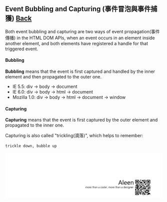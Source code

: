 ## Event Bubbling and Capturing (事件冒泡與事件捕獲) [Back](./../JavaScript.md)

Both event bubbling and capturing are two ways of event propagation(事件傳播) in the HTML DOM APIs, when an event occurs in an element inside another element, and both elements have registered a handle for that triggered event.

#### Bubbling

**Bubbling** means that the event is first captured and handled by the inner element and then propagated to the outer one.

- IE 5.5: div -> body -> document
- IE 6.0: div -> body -> html -> document
- Mozilla 1.0: div -> body -> html -> document -> window

#### Capturing

**Capturing** means that the event is first captured by the outer element and propagated to the inner one.

Capturing is also called "trickling(滴落)", which helps to remember:

`trickle down, bubble up`

<a href="http://aleen42.github.io/" target="_blank" ><img src="./../../../pic/tail.gif"></a>